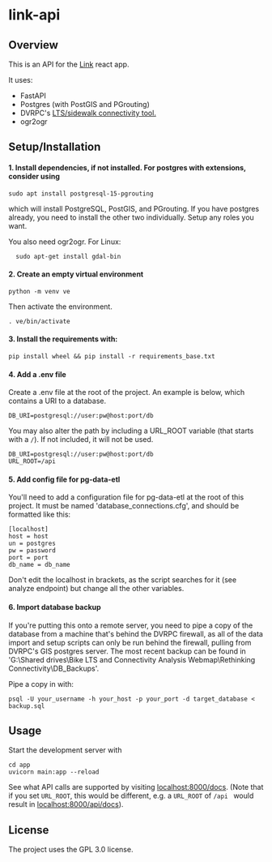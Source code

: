 # link-api

## Overview
This is an API for the [Link](https://github.com/dvrpc/link) react app. 

It uses: 
* FastAPI
* Postgres (with PostGIS and PGrouting)
* DVRPC's [LTS/sidewalk connectivity tool.](https://github.com/dvrpc/LTS_island_connectivity) 
* ogr2ogr
 

## Setup/Installation

#### 1. Install dependencies, if not installed. For postgres with extensions, consider using
```shell
sudo apt install postgresql-15-pgrouting
```
which will install PostgreSQL, PostGIS, and PGrouting. If you have postgres already, you need to install the other two individually. Setup any roles you want.

You also need ogr2ogr. For Linux:
```shell
  sudo apt-get install gdal-bin
```

#### 2. Create an empty virtual environment
```shell
python -m venv ve
```
Then activate the environment. 
```shell
. ve/bin/activate
```

#### 3. Install the requirements with:
```shell 
pip install wheel && pip install -r requirements_base.txt
```

#### 4. Add a .env file 
Create a .env file at the root of the project. An example is below, which contains a URI to a database.
```
DB_URI=postgresql://user:pw@host:port/db
```

You may also alter the path by including a URL_ROOT variable (that starts with a `/`). If not included, it will not be used.
```
DB_URI=postgresql://user:pw@host:port/db
URL_ROOT=/api
```

#### 5. Add config file for pg-data-etl
You'll need to add a configuration file for pg-data-etl at the root of this project. 
It must be named 'database_connections.cfg', and should be formatted like this:


```
[localhost] 
host = host
un = postgres
pw = password
port = port
db_name = db_name
```
Don't edit the localhost in brackets, as the script searches for it (see analyze endpoint) 
but change all the other variables.

#### 6. Import database backup
If you're putting this onto a remote server, you need to pipe a copy of the database from a machine that's behind the DVRPC firewall, as all of the data import and setup scripts can only be run behind the firewall, pulling from DVRPC's GIS postgres server.
The most recent backup can be found in 'G:\Shared drives\Bike LTS and Connectivity Analysis Webmap\Rethinking Connectivity\DB_Backups'. 

Pipe a copy in with:
```shell
psql -U your_username -h your_host -p your_port -d target_database < backup.sql  
```

## Usage
Start the development server with
```shell
cd app
uvicorn main:app --reload
```
See what API calls are supported by visiting [localhost:8000/docs](localhost:8000/docs). (Note that if you set `URL_ROOT`, this would be different, e.g. a `URL_ROOT` of `/api ` would result in [localhost:8000/api/docs](localhost:8000/api/docs)). 


## License
The project uses the GPL 3.0 license.
